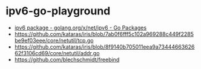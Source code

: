 ipv6-go-playground
==================
- [ipv6 package - golang.org/x/net/ipv6 - Go Packages](https://pkg.go.dev/golang.org/x/net/ipv6)
- https://github.com/kataras/iris/blob/7ab0f6fff5c102a969288c449f2285be9ef03eee/core/netutil/tcp.go
- https://github.com/kataras/iris/blob/8f9140b705011eea9a7344466362662f3106cd69/core/netutil/addr.go
- https://github.com/blechschmidt/freebind
